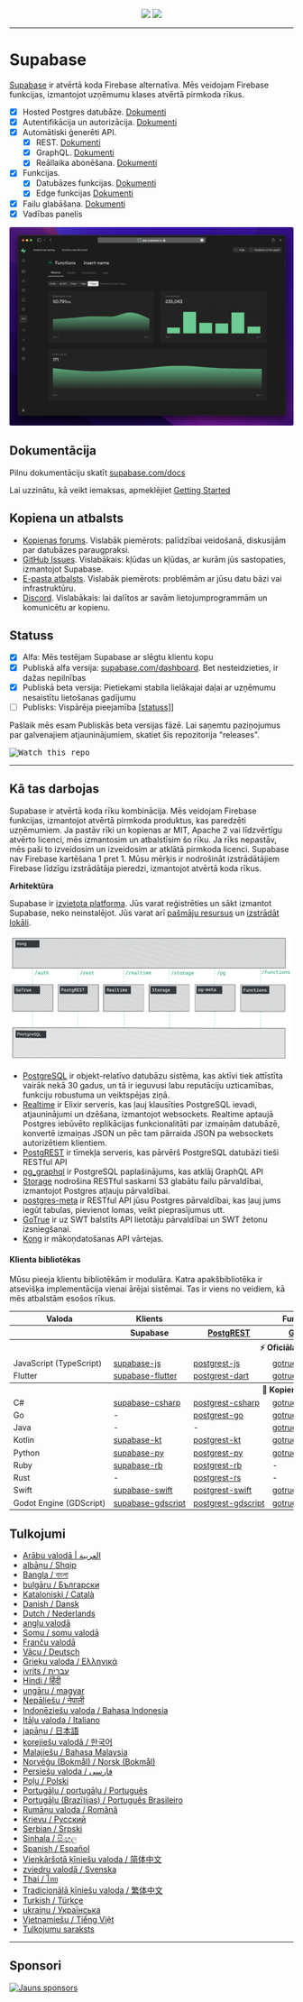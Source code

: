 <p align="center">
<img src="https://user-images.githubusercontent.com/8291514/213727234-cda046d6-28c6-491a-b284-b86c5cede25d.png#gh-light-mode-only">
<img src="https://user-images.githubusercontent.com/8291514/213727225-56186826-bee8-43b5-9b15-86e839d89393.png#gh-dark-mode-only">
</p>

---

# Supabase

[Supabase](https://supabase.com) ir atvērtā koda Firebase alternatīva. Mēs veidojam Firebase funkcijas, izmantojot uzņēmumu klases atvērtā pirmkoda rīkus.

- [x] Hosted Postgres datubāze. [Dokumenti](https://supabase.com/docs/guides/database)
- [x] Autentifikācija un autorizācija. [Dokumenti](https://supabase.com/docs/guides/auth)
- [x] Automātiski ģenerēti API.
  - [x] REST. [Dokumenti](https://supabase.com/docs/guides/api#rest-api-overview)
  - [x] GraphQL. [Dokumenti](https://supabase.com/docs/guides/api#graphql-api-overview)
  - [x] Reāllaika abonēšana. [Dokumenti](https://supabase.com/docs/guides/api#realtime-api-overview)
- [x] Funkcijas.
  - [x] Datubāzes funkcijas. [Dokumenti](https://supabase.com/docs/guides/database/functions)
  - [x] Edge funkcijas [Dokumenti](https://supabase.com/docs/guides/functions)
- [x] Failu glabāšana. [Dokumenti](https://supabase.com/docs/guides/storage)
- [x] Vadības panelis

![Supabase Dashboard](https://raw.githubusercontent.com/supabase/supabase/master/apps/www/public/images/github/supabase-dashboard.png)

## Dokumentācija

Pilnu dokumentāciju skatīt [supabase.com/docs](https://supabase.com/docs)

Lai uzzinātu, kā veikt iemaksas, apmeklējiet [Getting Started](../DEVELOPERS.md)

## Kopiena un atbalsts

- [Kopienas forums](https://github.com/supabase/supabase/discussions). Vislabāk piemērots: palīdzībai veidošanā, diskusijām par datubāzes paraugpraksi.
- [GitHub Issues](https://github.com/supabase/supabase/issues). Vislabākais: kļūdas un kļūdas, ar kurām jūs sastopaties, izmantojot Supabase.
- [E-pasta atbalsts](https://supabase.com/docs/support#business-support). Vislabāk piemērots: problēmām ar jūsu datu bāzi vai infrastruktūru.
- [Discord](https://discord.supabase.com). Vislabākais: lai dalītos ar savām lietojumprogrammām un komunicētu ar kopienu.

## Statuss

- [x] Alfa: Mēs testējam Supabase ar slēgtu klientu kopu
- [x] Publiskā alfa versija: [supabase.com/dashboard](https://supabase.com/dashboard). Bet nesteidzieties, ir dažas nepilnības
- [x] Publiskā beta versija: Pietiekami stabila lielākajai daļai ar uzņēmumu nesaistītu lietošanas gadījumu
- [ ] Publisks: Vispārēja pieejamība [[statuss](https://supabase.com/docs/guides/getting-started/features#feature-status)]]

Pašlaik mēs esam Publiskās beta versijas fāzē. Lai saņemtu paziņojumus par galvenajiem atjauninājumiem, skatiet šīs repozitorija "releases".

<kbd><img src="https://raw.githubusercontent.com/supabase/supabase/d5f7f413ab356dc1a92075cb3cee4e40a957d5b1/web/static/watch-repo.gif" alt="Watch this repo"/></kbd>

---

## Kā tas darbojas

Supabase ir atvērtā koda rīku kombinācija. Mēs veidojam Firebase funkcijas, izmantojot atvērtā pirmkoda produktus, kas paredzēti uzņēmumiem. Ja pastāv rīki un kopienas ar MIT, Apache 2 vai līdzvērtīgu atvērto licenci, mēs izmantosim un atbalstīsim šo rīku. Ja rīks nepastāv, mēs paši to izveidosim un izveidosim ar atklātā pirmkoda licenci. Supabase nav Firebase kartēšana 1 pret 1. Mūsu mērķis ir nodrošināt izstrādātājiem Firebase līdzīgu izstrādātāja pieredzi, izmantojot atvērtā koda rīkus.

**Arhitektūra**

Supabase ir [izvietota platforma](https://supabase.com/dashboard). Jūs varat reģistrēties un sākt izmantot Supabase, neko neinstalējot.
Jūs varat arī [pašmāju resursus](https://supabase.com/docs/guides/hosting/overview) un [izstrādāt lokāli](https://supabase.com/docs/guides/local-development).

![Arhitektūra](https://github.com/supabase/supabase/blob/master/apps/docs/public/img/supabase-architecture.png)

- [PostgreSQL](https://www.postgresql.org/) ir objekt-relatīvo datubāzu sistēma, kas aktīvi tiek attīstīta vairāk nekā 30 gadus, un tā ir ieguvusi labu reputāciju uzticamības, funkciju robustuma un veiktspējas ziņā.
- [Realtime](https://github.com/supabase/realtime) ir Elixir serveris, kas ļauj klausīties PostgreSQL ievadi, atjauninājumi un dzēšana, izmantojot websockets. Realtime aptaujā Postgres iebūvēto replikācijas funkcionalitāti par izmaiņām datubāzē, konvertē izmaiņas JSON un pēc tam pārraida JSON pa websockets autorizētiem klientiem.
- [PostgREST](http://postgrest.org/) ir tīmekļa serveris, kas pārvērš PostgreSQL datubāzi tieši RESTful API
- [pg_graphql](http://github.com/supabase/pg_graphql/) ir PostgreSQL paplašinājums, kas atklāj GraphQL API
- [Storage](https://github.com/supabase/storage-api) nodrošina RESTful saskarni S3 glabātu failu pārvaldībai, izmantojot Postgres atļauju pārvaldībai.
- [postgres-meta](https://github.com/supabase/postgres-meta) ir RESTful API jūsu Postgres pārvaldībai, kas ļauj jums iegūt tabulas, pievienot lomas, veikt pieprasījumus utt.
- [GoTrue](https://github.com/netlify/gotrue) ir uz SWT balstīts API lietotāju pārvaldībai un SWT žetonu izsniegšanai.
- [Kong](https://github.com/Kong/kong) ir mākoņdatošanas API vārtejas.

#### Klienta bibliotēkas

Mūsu pieeja klientu bibliotēkām ir modulāra. Katra apakšbibliotēka ir atsevišķa implementācija vienai ārējai sistēmai. Tas ir viens no veidiem, kā mēs atbalstām esošos rīkus.

<table style="table-layout:fixed; white-space: nowrap;">
  <tr>
    <th>Valoda</th>
    <th>Klients</th>
    <th colspan="5">Funkciju klienti (komplektā ar Supabase klientu)</th>
  </tr>
  
  <tr>
    <th></th>
    <th>Supabase</th>
    <th><a href="https://github.com/postgrest/postgrest" target="_blank" rel="noopener noreferrer">PostgREST</a></th>
    <th><a href="https://github.com/supabase/gotrue" target="_blank" rel="noopener noreferrer">GoTrue</a></th>
    <th><a href="https://github.com/supabase/realtime" target="_blank" rel="noopener noreferrer">Realtime</a></th>
    <th><a href="https://github.com/supabase/storage-api" target="_blank" rel="noopener noreferrer">Storage</a></th>
    <th>Functions</th>
  </tr>
  <!-- TEMPLATE FOR NEW ROW -->
  <!-- START ROW
  <tr>
    <td>lang</td>
    <td><a href="https://github.com/supabase-community/supabase-lang" target="_blank" rel="noopener noreferrer">supabase-lang</a></td>
    <td><a href="https://github.com/supabase-community/postgrest-lang" target="_blank" rel="noopener noreferrer">postgrest-lang</a></td>
    <td><a href="https://github.com/supabase-community/gotrue-lang" target="_blank" rel="noopener noreferrer">gotrue-lang</a></td>
    <td><a href="https://github.com/supabase-community/realtime-lang" target="_blank" rel="noopener noreferrer">realtime-lang</a></td>
    <td><a href="https://github.com/supabase-community/storage-lang" target="_blank" rel="noopener noreferrer">storage-lang</a></td>
  </tr>
  END ROW -->
  
  <th colspan="7">⚡️ Oficiālais ⚡️</th>
  
  <tr>
    <td>JavaScript (TypeScript)</td>
    <td><a href="https://github.com/supabase/supabase-js" target="_blank" rel="noopener noreferrer">supabase-js</a></td>
    <td><a href="https://github.com/supabase/postgrest-js" target="_blank" rel="noopener noreferrer">postgrest-js</a></td>
    <td><a href="https://github.com/supabase/gotrue-js" target="_blank" rel="noopener noreferrer">gotrue-js</a></td>
    <td><a href="https://github.com/supabase/realtime-js" target="_blank" rel="noopener noreferrer">realtime-js</a></td>
    <td><a href="https://github.com/supabase/storage-js" target="_blank" rel="noopener noreferrer">storage-js</a></td>
    <td><a href="https://github.com/supabase/functions-js" target="_blank" rel="noopener noreferrer">functions-js</a></td>
  </tr>
    <tr>
    <td>Flutter</td>
    <td><a href="https://github.com/supabase/supabase-flutter" target="_blank" rel="noopener noreferrer">supabase-flutter</a></td>
    <td><a href="https://github.com/supabase/postgrest-dart" target="_blank" rel="noopener noreferrer">postgrest-dart</a></td>
    <td><a href="https://github.com/supabase/gotrue-dart" target="_blank" rel="noopener noreferrer">gotrue-dart</a></td>
    <td><a href="https://github.com/supabase/realtime-dart" target="_blank" rel="noopener noreferrer">realtime-dart</a></td>
    <td><a href="https://github.com/supabase/storage-dart" target="_blank" rel="noopener noreferrer">storage-dart</a></td>
    <td><a href="https://github.com/supabase/functions-dart" target="_blank" rel="noopener noreferrer">functions-dart</a></td>
  </tr>
  
  <th colspan="7">💚 Kopiena 💚</th>
  
  <tr>
    <td>C#</td>
    <td><a href="https://github.com/supabase-community/supabase-csharp" target="_blank" rel="noopener noreferrer">supabase-csharp</a></td>
    <td><a href="https://github.com/supabase-community/postgrest-csharp" target="_blank" rel="noopener noreferrer">postgrest-csharp</a></td>
    <td><a href="https://github.com/supabase-community/gotrue-csharp" target="_blank" rel="noopener noreferrer">gotrue-csharp</a></td>
    <td><a href="https://github.com/supabase-community/realtime-csharp" target="_blank" rel="noopener noreferrer">realtime-csharp</a></td>
    <td><a href="https://github.com/supabase-community/storage-csharp" target="_blank" rel="noopener noreferrer">storage-csharp</a></td>
    <td><a href="https://github.com/supabase-community/functions-csharp" target="_blank" rel="noopener noreferrer">functions-csharp</a></td>
  </tr>
  <tr>
    <td>Go</td>
    <td>-</td>
    <td><a href="https://github.com/supabase-community/postgrest-go" target="_blank" rel="noopener noreferrer">postgrest-go</a></td>
    <td><a href="https://github.com/supabase-community/gotrue-go" target="_blank" rel="noopener noreferrer">gotrue-go</a></td>
    <td>-</td>
    <td><a href="https://github.com/supabase-community/storage-go" target="_blank" rel="noopener noreferrer">storage-go</a></td>
    <td><a href="https://github.com/supabase-community/functions-go" target="_blank" rel="noopener noreferrer">functions-go</a></td>
  </tr>
  <tr>
    <td>Java</td>
    <td>-</td>
    <td>-</td>
    <td><a href="https://github.com/supabase-community/gotrue-java" target="_blank" rel="noopener noreferrer">gotrue-java</a></td>
    <td>-</td>
    <td><a href="https://github.com/supabase-community/storage-java" target="_blank" rel="noopener noreferrer">storage-java</a></td>
    <td>-</td>
  </tr>
  <tr>
    <td>Kotlin</td>
    <td><a href="https://github.com/supabase-community/supabase-kt" target="_blank" rel="noopener noreferrer">supabase-kt</a></td>
    <td><a href="https://github.com/supabase-community/supabase-kt/tree/master/Postgrest" target="_blank" rel="noopener noreferrer">postgrest-kt</a></td>
    <td><a href="https://github.com/supabase-community/supabase-kt/tree/master/GoTrue" target="_blank" rel="noopener noreferrer">gotrue-kt</a></td>
    <td><a href="https://github.com/supabase-community/supabase-kt/tree/master/Realtime" target="_blank" rel="noopener noreferrer">realtime-kt</a></td>
    <td><a href="https://github.com/supabase-community/supabase-kt/tree/master/Storage" target="_blank" rel="noopener noreferrer">storage-kt</a></td>
    <td><a href="https://github.com/supabase-community/supabase-kt/tree/master/Functions" target="_blank" rel="noopener noreferrer">functions-kt</a></td>
  </tr>
  <tr>
    <td>Python</td>
    <td><a href="https://github.com/supabase-community/supabase-py" target="_blank" rel="noopener noreferrer">supabase-py</a></td>
    <td><a href="https://github.com/supabase-community/postgrest-py" target="_blank" rel="noopener noreferrer">postgrest-py</a></td>
    <td><a href="https://github.com/supabase-community/gotrue-py" target="_blank" rel="noopener noreferrer">gotrue-py</a></td>
    <td><a href="https://github.com/supabase-community/realtime-py" target="_blank" rel="noopener noreferrer">realtime-py</a></td>
    <td><a href="https://github.com/supabase-community/storage-py" target="_blank" rel="noopener noreferrer">storage-py</a></td>
    <td><a href="https://github.com/supabase-community/functions-py" target="_blank" rel="noopener noreferrer">functions-py</a></td>
  </tr>
  <tr>
    <td>Ruby</td>
    <td><a href="https://github.com/supabase-community/supabase-rb" target="_blank" rel="noopener noreferrer">supabase-rb</a></td>
    <td><a href="https://github.com/supabase-community/postgrest-rb" target="_blank" rel="noopener noreferrer">postgrest-rb</a></td>
    <td>-</td>
    <td>-</td>
    <td>-</td>
    <td>-</td>
  </tr>
  <tr>
    <td>Rust</td>
    <td>-</td>
    <td><a href="https://github.com/supabase-community/postgrest-rs" target="_blank" rel="noopener noreferrer">postgrest-rs</a></td>
    <td>-</td>
    <td>-</td>
    <td>-</td>
    <td>-</td>
  </tr>
  <tr>
    <td>Swift</td>
    <td><a href="https://github.com/supabase-community/supabase-swift" target="_blank" rel="noopener noreferrer">supabase-swift</a></td>
    <td><a href="https://github.com/supabase-community/postgrest-swift" target="_blank" rel="noopener noreferrer">postgrest-swift</a></td>
    <td><a href="https://github.com/supabase-community/gotrue-swift" target="_blank" rel="noopener noreferrer">gotrue-swift</a></td>
    <td><a href="https://github.com/supabase-community/realtime-swift" target="_blank" rel="noopener noreferrer">realtime-swift</a></td>
    <td><a href="https://github.com/supabase-community/storage-swift" target="_blank" rel="noopener noreferrer">storage-swift</a></td>
    <td><a href="https://github.com/supabase-community/functions-swift" target="_blank" rel="noopener noreferrer">functions-swift</a></td>
  </tr>
  <tr>
    <td>Godot Engine (GDScript)</td>
    <td><a href="https://github.com/supabase-community/godot-engine.supabase" target="_blank" rel="noopener noreferrer">supabase-gdscript</a></td>
    <td><a href="https://github.com/supabase-community/postgrest-gdscript" target="_blank" rel="noopener noreferrer">postgrest-gdscript</a></td>
    <td><a href="https://github.com/supabase-community/gotrue-gdscript" target="_blank" rel="noopener noreferrer">gotrue-gdscript</a></td>
    <td><a href="https://github.com/supabase-community/realtime-gdscript" target="_blank" rel="noopener noreferrer">realtime-gdscript</a></td>
    <td><a href="https://github.com/supabase-community/storage-gdscript" target="_blank" rel="noopener noreferrer">storage-gdscript</a></td>
    <td><a href="https://github.com/supabase-community/functions-gdscript" target="_blank" rel="noopener noreferrer">functions-gdscript</a></td>
  </tr>
  
</table>

<!--- Remove this list if you're translating to another language, it's hard to keep updated across multiple files-->
<!--- Keep only the link to the list of translation files-->

## Tulkojumi

- [Arābu valodā | العربية](/i18n/README.ar.md)
- [albāņu / Shqip](/i18n/README.sq.md)
- [Bangla / বাংলা](/i18n/README.bn.md)
- [bulgāru / Български](/i18n/README.bg.md)
- [Kataloniski / Català](/i18n/README.ca.md)
- [Danish / Dansk](/i18n/README.da.md)
- [Dutch / Nederlands](/i18n/README.nl.md)
- [angļu valodā](https://github.com/supabase/supabase)
- [Somu / somu valodā](/i18n/README.fi.md)
- [Franču valodā](/i18n/README.fr.md)
- [Vācu / Deutsch](/i18n/README.de.md)
- [Grieķu valoda / Ελληνικά](/i18n/README.gr.md)
- [ivrits / עברית](/i18n/README.he.md)
- [Hindi / हिंदी](/i18n/README.hi.md)
- [ungāru / magyar](/i18n/README.hu.md)
- [Nepāliešu / नेपाली](/i18n/README.ne.md)
- [Indonēziešu valoda / Bahasa Indonesia](/i18n/README.id.md)
- [Itāļu valoda / Italiano](/i18n/README.it.md)
- [japāņu / 日本語](/i18n/README.jp.md)
- [korejiešu valodā / 한국어](/i18n/README.ko.md)
- [Malajiešu / Bahasa Malaysia](/i18n/README.ms.md)
- [Norvēģu (Bokmål) / Norsk (Bokmål)](/i18n/README.nb-no.md)
- [Persiešu valoda / فارسی](/i18n/README.fa.md)
- [Poļu / Polski](/i18n/README.pl.md)
- [Portugāļu / portugāļu / Português](/i18n/README.pt.md)
- [Portugāļu (Brazīlijas) / Português Brasileiro](/i18n/README.pt-br.md)
- [Rumāņu valoda / Română](/i18n/README.ro.md)
- [Krievu / Pусский](/i18n/README.ru.md)
- [Serbian / Srpski](/i18n/README.sr.md)
- [Sinhala / සිංහල](/i18n/README.si.md)
- [Spanish / Español](/i18n/README.es.md)
- [Vienkāršotā ķīniešu valoda / 简体中文](/i18n/README.zh-cn.md)
- [zviedru valodā / Svenska](/i18n/README.sv.md)
- [Thai / ไทย](/i18n/README.th.md)
- [Tradicionālā ķīniešu valoda / 繁体中文](/i18n/README.zh-tw.md)
- [Turkish / Türkçe](/i18n/README.tr.md)
- [ukraiņu / Українська](/i18n/README.uk.md)
- [Vjetnamiešu / Tiếng Việt](/i18n/README.vi-vn.md)
- [Tulkojumu saraksts](/i18n/languages.md) <!--- Keep only this -->

---

## Sponsori

[![Jauns sponsors](https://user-images.githubusercontent.com/10214025/90518111-e74bbb00-e198-11ea-8f88-c9e3c1aa4b5b.png)](https://github.com/sponsors/supabase)
